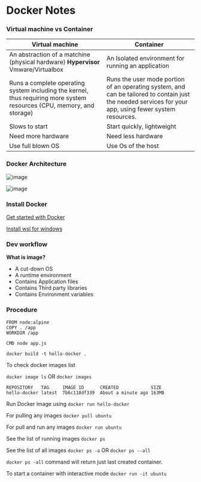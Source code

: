 # Docker Notes

### Virtual machine vs Container

| Virtual machine | Container |
| ----------- | ----------- |
| An abstraction of a matchine (physical hardware) **Hypervisor** Vmware/Virtualbox | An Isolated environment for running an application |
| Runs a complete operating system including the kernel, thus requiring more system resources (CPU, memory, and storage) | Runs the user mode portion of an operating system, and can be tailored to contain just the needed services for your app, using fewer system resources. |
|Slows to start | Start quickly, lightweight |
|Need more hardware | Need less hardware |
|Use full blown OS | Use Os of the host |

### Docker Architecture

![image](https://github.com/user-attachments/assets/b5649fe7-44ad-425d-8394-0ef6c473dbea)

![image](https://github.com/user-attachments/assets/b21c10a0-c32c-49f7-b27d-c002c6791d5d)




### Install Docker

[Get started with Docker](https://www.docker.com/get-started/)


[Install wsl for windows](https://learn.microsoft.com/en-us/windows/wsl/install)

### Dev workflow

**What is image?**

- A cut-down OS
- A runtime environment
- Contains Application files
- Contains Third party libraries
- Contains Environment variables

### Procedure

```
FROM node:alpine
COPY . /app
WORKDIR /app

CMD node app.js
```

`docker build -t hello-docker .`

To check docker images list

`docker image ls` OR `docker images`

```
REPOSITORY   TAG     IMAGE ID      CREATED            SIZE
hello-docker latest  7b6c118df339  About a minute ago 163MB
```
Run Docker image using `docker run hello-docker`

For pulling any images `docker pull ubuntu`

For pull and run any images `docker run ubuntu`

See the list of running images `docker ps`

See the list of all images `docker ps -a` OR `docker ps --all`

`docker ps -all` command will return just last created container.

To start a container with interactive mode `docker run -it ubuntu`
